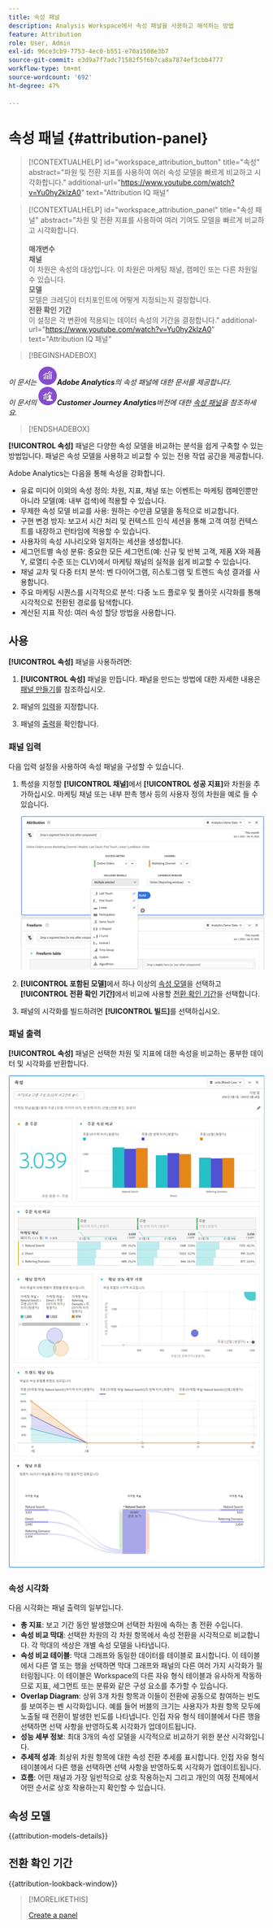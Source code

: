 ```yaml
---
title: 속성 패널
description: Analysis Workspace에서 속성 패널을 사용하고 해석하는 방법
feature: Attribution
role: User, Admin
exl-id: 96ce3cb9-7753-4ec0-b551-e70a1508e3b7
source-git-commit: e3d9a7f7adc71582f5f6b7ca8a7874ef3cbb4777
workflow-type: tm+mt
source-wordcount: '692'
ht-degree: 47%

---
```


# 속성 패널 {#attribution-panel}

<!-- markdownlint-disable MD034 -->

>[!CONTEXTUALHELP]
>id="workspace_attribution_button"
>title="속성"
>abstract="파원 및 전환 지표를 사용하여 여러 속성 모델을 빠르게 비교하고 시각화합니다."
>additional-url="https://www.youtube.com/watch?v=Yu0hy2klzA0" text="Attribution IQ 패널"

>[!CONTEXTUALHELP]
>id="workspace_attribution_panel"
>title="속성 패널"
>abstract="차원 및 전환 지표를 사용하여 여러 기여도 모델을 빠르게 비교하고 시각화합니다.<br/><br/>**매개변수&#x200B;**<br/>**채널**<br/>&#x200B;이 차원은 속성의 대상입니다. 이 차원은 마케팅 채널, 캠페인 또는 다른 차원일 수 있습니다.<br/>**모델**<br/>&#x200B;모델은 크레딧이 터치포인트에 어떻게 지정되는지 결정합니다.<br/>**전환 확인 기간**<br/>&#x200B;이 설정은 각 변환에 적용되는 데이터 속성의 기간을 결정합니다."
>additional-url="https://www.youtube.com/watch?v=Yu0hy2klzA0" text="Attribution IQ 패널"

<!-- markdownlint-enable MD034 -->

>[!BEGINSHADEBOX]

*이 문서는 ![AdobeAnalytics](/help/assets/icons/AdobeAnalytics.svg)**Adobe Analytics**의 속성 패널에 대한 문서를 제공합니다.<br/>이 문서의 ![CustomerJourneyAnalytics](/help/assets/icons/CustomerJourneyAnalytics.svg)**Customer Journey Analytics**버전에 대한 [속성 패널](https://experienceleague.adobe.com/en/docs/analytics-platform/using/cja-workspace/panels/attribution)을 참조하세요.*

>[!ENDSHADEBOX]

**[!UICONTROL 속성]** 패널은 다양한 속성 모델을 비교하는 분석을 쉽게 구축할 수 있는 방법입니다. 패널은 속성 모델을 사용하고 비교할 수 있는 전용 작업 공간을 제공합니다.

Adobe Analytics는 다음을 통해 속성을 강화합니다.

* 유료 미디어 이외의 속성 정의: 차원, 지표, 채널 또는 이벤트는 마케팅 캠페인뿐만 아니라 모델(예: 내부 검색)에 적용할 수 있습니다.
* 무제한 속성 모델 비교를 사용: 원하는 수만큼 모델을 동적으로 비교합니다.
* 구현 변경 방지: 보고서 시간 처리 및 컨텍스트 인식 세션을 통해 고객 여정 컨텍스트를 내장하고 런타임에 적용할 수 있습니다.
* 사용자의 속성 시나리오와 일치하는 세션을 생성합니다.
* 세그먼트별 속성 분류: 중요한 모든 세그먼트(예: 신규 및 반복 고객, 제품 X와 제품 Y, 로열티 수준 또는 CLV)에서 마케팅 채널의 실적을 쉽게 비교할 수 있습니다.
* 채널 교차 및 다중 터치 분석: 벤 다이어그램, 히스토그램 및 트렌드 속성 결과를 사용합니다.
* 주요 마케팅 시퀀스를 시각적으로 분석: 다중 노드 플로우 및 폴아웃 시각화를 통해 시각적으로 전환된 경로를 탐색합니다.
* 계산된 지표 작성: 여러 속성 할당 방법을 사용합니다.

## 사용

**[!UICONTROL 속성]** 패널을 사용하려면:

1. **[!UICONTROL 속성]** 패널을 만듭니다. 패널을 만드는 방법에 대한 자세한 내용은 [패널 만들기](panels.md#create-a-panel)를 참조하십시오.

1. 패널의 [입력](#panel-input)을 지정합니다.

1. 패널의 [출력](#panel-output)을 확인합니다.

### 패널 입력

다음 입력 설정을 사용하여 속성 패널을 구성할 수 있습니다.

1. 특성을 지정할 **[!UICONTROL 채널]**&#x200B;에서 **[!UICONTROL 성공 지표]**&#x200B;와 차원을 추가하십시오. 마케팅 채널 또는 내부 판촉 행사 등의 사용자 정의 차원을 예로 들 수 있습니다.

   ![선택한 여러 차원과 지표를 표시하는 [기여도 분석] 패널 창입니다.](assets/attribution-panel.png)

1. **[!UICONTROL 포함된 모델]**&#x200B;에서 하나 이상의 [속성 모델](#attribution-models)을 선택하고 **[!UICONTROL 전환 확인 기간]**&#x200B;에서 비교에 사용할 [전환 확인 기간](#lookback-window)을 선택합니다.

1. 패널의 시각화를 빌드하려면 **[!UICONTROL 빌드]**&#x200B;를 선택하십시오.

### 패널 출력

**[!UICONTROL 속성]** 패널은 선택한 차원 및 지표에 대한 속성을 비교하는 풍부한 데이터 및 시각화를 반환합니다.

![선택한 지표와 차원을 비교하는 속성 패널 시각화.](assets/attr_panel_vizs.png)

### 속성 시각화

다음 시각화는 패널 출력의 일부입니다.

* **총 지표**: 보고 기간 동안 발생했으며 선택한 차원에 속하는 총 전환 수입니다.
* **속성 비교 막대**: 선택한 차원의 각 차원 항목에서 속성 전환을 시각적으로 비교합니다. 각 막대의 색상은 개별 속성 모델을 나타냅니다.
* **속성 비교 테이블**: 막대 그래프와 동일한 데이터를 테이블로 표시합니다. 이 테이블에서 다른 열 또는 행을 선택하면 막대 그래프와 패널의 다른 여러 가지 시각화가 필터링됩니다. 이 테이블은 Workspace의 다른 자유 형식 테이블과 유사하게 작동하므로 지표, 세그먼트 또는 분류와 같은 구성 요소를 추가할 수 있습니다.
* **Overlap Diagram**: 상위 3개 차원 항목과 이들이 전환에 공동으로 참여하는 빈도를 보여주는 벤 시각화입니다. 예를 들어 버블의 크기는 사용자가 차원 항목 모두에 노출될 때 전환이 발생한 빈도를 나타냅니다. 인접 자유 형식 테이블에서 다른 행을 선택하면 선택 사항을 반영하도록 시각화가 업데이트됩니다.
* **성능 세부 정보**: 최대 3개의 속성 모델을 시각적으로 비교하기 위한 분산 시각화입니다.
* **추세적 성과**: 최상위 차원 항목에 대한 속성 전환 추세를 표시합니다. 인접 자유 형식 테이블에서 다른 행을 선택하면 선택 사항을 반영하도록 시각화가 업데이트됩니다.
* **흐름**: 어떤 채널과 가장 일반적으로 상호 작용하는지 그리고 개인의 여정 전체에서 어떤 순서로 상호 작용하는지 확인할 수 있습니다.

## 속성 모델

{{attribution-models-details}}

## 전환 확인 기간

{{attribution-lookback-window}}

>[!MORELIKETHIS]
>
> [Create a panel](/help/analyze/analysis-workspace/c-panels/panels.md#create-a-panel)
>

<!--
# Attribution panel

The [!UICONTROL Attribution] panel is an easy way to build an analysis comparing various attribution models. It is a feature in [Attribution](/help/analyze/analysis-workspace/attribution/overview.md) that gives you a dedicated workspace to use and compare attribution models.

>[!VIDEO](https://video.tv.adobe.com/v/23139/?quality=12)

## Create an attribution panel

1. Click the panel icon on the left.
1. Drag the [!UICONTROL Attribution] panel into your Analysis Workspace Project.

   ![New attribution panel](assets/Attribution_Panel_1.png)

1. Add a metric that you want to attribute and add any dimension to attribute against. Examples include Marketing Channels or custom dimensions, such as internal promotions.

   ![Select dimension and metric](assets/attribution_panel2.png)

1. Select the [attribution models and lookback window](../attribution/models.md) you want to compare.

1. The Attribution panel returns a rich set of data and visualizations that compare attribution for the selected dimension and metric.

   ![Attribution visualizations](assets/attr_panel_vizs.png)

## Attribution visualizations

* **Total metric**: The total number of conversions that occurred over the reporting time window. These are the conversions that are attributed across the dimension that you selected.
* **Attribution Comparison Bar**: Visually compares the attributed conversions across each of the dimension items from your selected dimension. Each bar color represents a distinct attribution model.
* **Attribution Comparison Table**: Shows the same data as the bar chart, represented as a table. Selecting different columns or rows in this table filters the bar chart as well as several of the other visualizations in the panel. This table acts similar to any other Freeform Table in Workspace - allowing you to add components such as metrics, segments, or breakdowns.
* **Overlap Diagram**: A Venn Diagram showing the top three dimension items and how often they participate jointly in a conversion. For example, the size of the bubble overlap indicates how often conversions occurred when a visitor was exposed to both dimension items. Selecting other rows in the adjacent Freeform table updates the visualization to reflect your selection.
* **Performance Detail**: Lets you to compare up to three attribution models visually using a scatter plot.
* **Trended Performance**: By default, shows the conversion performance trend by attribution model for the first dimension listed in the adjacent Freeform table. You can select different dimension rows in the Freeform table to show the trend for the selected dimensions (such as Total Revenue for each attribution model for Social Campaigns and Paid Search). Alternately, you can select cells in the columns for any metric and attribution type combinations in the Freeform table to see the trended performance by dimension value for the specified attribution models (such as Total Revenue by Marketing Channel using Last Touch and First Touch attribution).
* **Flow**: Lets you see which channels are interacted with most commonly, and in what order across a visitor's journey.

-->